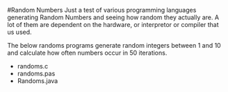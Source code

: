 #Random Numbers
Just a test of various programming languages generating Random Numbers and seeing how random they actually are. A lot of them are dependent on the hardware, or interpretor or compiler that us used.

The below randoms programs generate random integers between 1 and 10 and calculate how often numbers occur in 50 iterations.
- randoms.c
- randoms.pas
- Randoms.java
